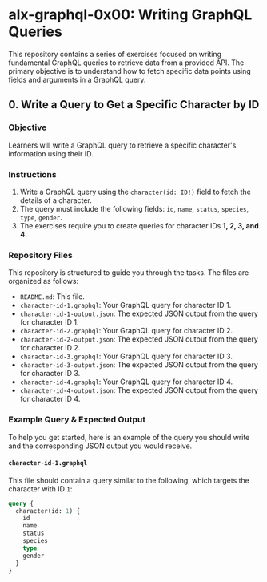 # alx-graphql-0x00: Writing GraphQL Queries

This repository contains a series of exercises focused on writing fundamental GraphQL queries to retrieve data from a provided API. The primary objective is to understand how to fetch specific data points using fields and arguments in a GraphQL query.

## 0. Write a Query to Get a Specific Character by ID

### **Objective**

Learners will write a GraphQL query to retrieve a specific character's information using their ID.

### **Instructions**

1.  Write a GraphQL query using the `character(id: ID!)` field to fetch the details of a character.
2.  The query must include the following fields: `id`, `name`, `status`, `species`, `type`, `gender`.
3.  The exercises require you to create queries for character IDs **1, 2, 3, and 4**.

### **Repository Files**

This repository is structured to guide you through the tasks. The files are organized as follows:

* `README.md`: This file.
* `character-id-1.graphql`: Your GraphQL query for character ID 1.
* `character-id-1-output.json`: The expected JSON output from the query for character ID 1.
* `character-id-2.graphql`: Your GraphQL query for character ID 2.
* `character-id-2-output.json`: The expected JSON output from the query for character ID 2.
* `character-id-3.graphql`: Your GraphQL query for character ID 3.
* `character-id-3-output.json`: The expected JSON output from the query for character ID 3.
* `character-id-4.graphql`: Your GraphQL query for character ID 4.
* `character-id-4-output.json`: The expected JSON output from the query for character ID 4.

### **Example Query & Expected Output**

To help you get started, here is an example of the query you should write and the corresponding JSON output you would receive.

#### **`character-id-1.graphql`**
This file should contain a query similar to the following, which targets the character with ID `1`:

```graphql
query {
  character(id: 1) {
    id
    name
    status
    species
    type
    gender
  }
}